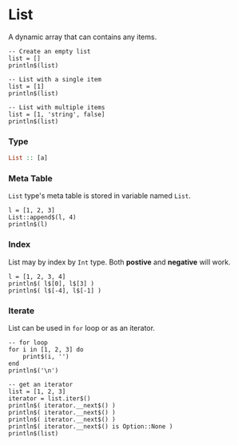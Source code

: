 # List

A dynamic array that can contains any items.

```diatom
-- Create an empty list
list = []
println$(list)

-- List with a single item
list = [1]
println$(list)

-- List with multiple items
list = [1, 'string', false]
println$(list)
```

### Type
```haskell
List :: [a]
```

### Meta Table

`List` type's meta table is stored in variable named `List`.

```diatom
l = [1, 2, 3]
List::append$(l, 4)
println$(l)
```

### Index

List may by index by `Int` type. Both **postive** and **negative** will work.

```diatom
l = [1, 2, 3, 4]
println$( l$[0], l$[3] )
println$( l$[-4], l$[-1] )
```

### Iterate

List can be used in `for` loop or as an iterator.

```diatom
-- for loop
for i in [1, 2, 3] do
    print$(i, '')
end
println$('\n')

-- get an iterator
list = [1, 2, 3]
iterator = list.iter$()
println$( iterator.__next$() )
println$( iterator.__next$() )
println$( iterator.__next$() )
println$( iterator.__next$() is Option::None )
println$(list)
```



